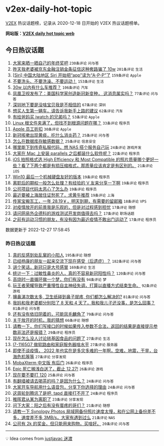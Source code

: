 # v2ex-daily-hot-topic

[V2EX](https://www.v2ex.com/) 热议话题榜，记录从 2020-12-18 日开始的 V2EX 热议话题榜单。

**网站版：[V2EX daily hot topic web](https://boojack.github.io/v2ex-daily-hot-topic-web/)**

## 今日热议话题

<!-- TODAY BEGIN -->

1. [大家来晒一晒自己的年终奖吧](https://www.v2ex.com/t/904879) `230条评论` `问与答`
1. [昨天我老婆被京东金融注销金条征信这种套路骗了 10w](https://www.v2ex.com/t/904940) `201条评论` `生活`
1. [[Siri] 中国大陆地区 Siri 开始把“app”读为“A-P-P”了](https://www.v2ex.com/t/904875) `159条评论` `Apple`
1. [不要洗头、不要洗澡、不要运动！](https://www.v2ex.com/t/904895) `153条评论` `生活`
1. [30w 以内有什么车推荐？](https://www.v2ex.com/t/904933) `106条评论` `汽车`
1. [凤凰卫视发布了：美国科学家创造新冠新变种， 这消息属实吗？](https://www.v2ex.com/t/904906) `77条评论` `问与答`
1. [深圳地下要是没啥宝贝我是不相信的](https://www.v2ex.com/t/904869) `67条评论` `深圳`
1. [想买人生第一辆车，请告诉我新手上路的建议](https://www.v2ex.com/t/904922) `62条评论` `汽车`
1. [有给爸妈买 iwatch 的兄弟吗？](https://www.v2ex.com/t/904891) `53条评论` `Apple`
1. [Linux 根文件夹满了，但找不到根源问题在哪？](https://www.v2ex.com/t/904908) `33条评论` `程序员`
1. [Apple 员工折扣](https://www.v2ex.com/t/904898) `30条评论` `Apple`
1. [新冠咳嗽出现黄痰，吃什么消炎药？](https://www.v2ex.com/t/904874) `25条评论` `问与答`
1. [怎么在数据库存敏感数据？](https://www.v2ex.com/t/904868) `25条评论` `信息安全`
1. [哪里能下到传奇私服代码，想 NAS 搭个服务自己玩](https://www.v2ex.com/t/904971) `24条评论` `游戏开发`
1. [大家在 Mac 上安装 parallels 之后都装什么软件呢？](https://www.v2ex.com/t/904946) `22条评论` `程序员`
1. [iOS 拍照格式选 High Efficiency 和 Most Compatible 的照片质量哪个更好一些？看了下两个都是有损压缩格式，那质量应该肯定是有区别的。](https://www.v2ex.com/t/905003) `21条评论` `iOS`
1. [Win10 最后一个机械硬盘友好的版本](https://www.v2ex.com/t/905007) `19条评论` `程序员`
1. [离职后的期权一般怎么处理？有经验的 V 友来分享一下啊](https://www.v2ex.com/t/904975) `19条评论` `程序员`
1. [公司项目代码太恶心了怎么办](https://www.v2ex.com/t/904967) `19条评论` `程序员`
1. [最近要被上海居住证愁死了，求黄牛推荐](https://www.v2ex.com/t/904904) `19条评论` `上海`
1. [传家宝搬瓦工，一年 28.19￥，明天到期，有需要的留邮箱](https://www.v2ex.com/t/904867) `18条评论` `VPS`
1. [对疫情放开的前景我是乐观的，但是对过程感到担忧](https://www.v2ex.com/t/905015) `17条评论` `随想`
1. [请问网易外企德科的游戏测试开发岗值得去吗？](https://www.v2ex.com/t/904984) `17条评论` `职场话题`
1. [之前有运动习惯的朋友，有没有因为最近疫情不敢出门运动了](https://www.v2ex.com/t/904938) `17条评论` `程序员`

数据更新于 2022-12-27 17:58:45

<!-- TODAY END -->

### 昨日热议话题

<!-- YESTERDAY BEGIN -->

1. [真的反感到处乱窜的小阳人](https://www.v2ex.com/t/904735) `195条评论` `随想`
1. [已经杨康的朋友一起来交流下现在感受（后遗症）？](https://www.v2ex.com/t/904687) `182条评论` `问与答`
1. [讲个笑话，新冠只是大号感冒](https://www.v2ex.com/t/904708) `169条评论` `生活`
1. [统计一下：过敏性鼻炎的人，真的不容易新冠阳性吗？](https://www.v2ex.com/t/904695) `120条评论` `问与答`
1. [高烧时一直循环做一个梦，你们有没有](https://www.v2ex.com/t/904661) `94条评论` `梦`
1. [玩王者荣耀导致严重慢性自主神经失调，打算以直播方式结束生命。](https://www.v2ex.com/t/904667) `92条评论` `游戏`
1. [擤鼻涕次数太多, 卫生纸碰到鼻子就疼, 你们都怎么解决的?](https://www.v2ex.com/t/904731) `81条评论` `问与答`
1. [我妈和我老婆都分别阳了 8 天和 4 天了，我和我儿子还没事，是怎么回事？](https://www.v2ex.com/t/904670) `81条评论` `问与答`
1. [还有没有依旧阴着的，可能凤毛麟角了](https://www.v2ex.com/t/904717) `79条评论` `问与答`
1. [关于放开的时机，我的猜想](https://www.v2ex.com/t/904790) `66条评论` `随想`
1. [请教一下，你们写接口的时候如果传入参数不合法，返回的结果是直接提示参数非法还是报错？](https://www.v2ex.com/t/904703) `29条评论` `程序员`
1. [现在怎么没人讨论转基因食品的问题了](https://www.v2ex.com/t/904685) `27条评论` `生活`
1. [I7-1165G7 做软路由和家庭服务器啥水平](https://www.v2ex.com/t/904673) `27条评论` `服务器`
1. [即使不谈疫情， 2022 年也实在是多灾多难的一年啊，空难，地震，干旱，台海危机等等](https://www.v2ex.com/t/904665) `27条评论` `分享发现`
1. [MobaXterm 中文版 有后门](https://www.v2ex.com/t/904721) `26条评论` `程序员`
1. [Epic 死亡搁浅白送了，截止 12.27!](https://www.v2ex.com/t/904678) `26条评论` `游戏`
1. [现在要不要打 120](https://www.v2ex.com/t/904826) `25条评论` `问与答`
1. [有翻墙被请去喝茶的吗？是因为什么？](https://www.v2ex.com/t/904801) `24条评论` `问与答`
1. [大家开车导航用什么语音包，分享下你选择的理由](https://www.v2ex.com/t/904785) `24条评论` `问与答`
1. [这周轮到腾讯了是吧, tapd 直接打不开了](https://www.v2ex.com/t/904669) `24条评论` `程序员`
1. [稚晖君从某为离职了](https://www.v2ex.com/t/904765) `23条评论` `分享发现`
1. [问下大家：阳之后有没有蛋疼的哥们？](https://www.v2ex.com/t/904816) `21条评论` `随想`
1. [请教一下 Synology Photos 局域网备份照片速度太慢，和在公网上备份差不多，速度差不多 3MB/s，大家有遇到过么](https://www.v2ex.com/t/904769) `21条评论` `NAS`
1. [公司有 2k 的奖金，但只能用来购物，买啥好。](https://www.v2ex.com/t/904797) `20条评论` `问与答`

<!-- YESTERDAY END -->

---

💡 Idea comes from [justjavac 迷渡](https://github.com/justjavac/)
